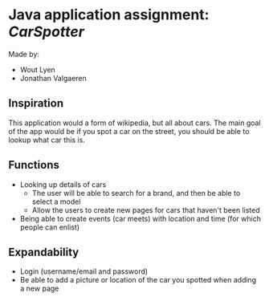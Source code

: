 # Java application assignment: *CarSpotter*
Made by:
* Wout Lyen
* Jonathan Valgaeren
## Inspiration
This application would a form of wikipedia, but all about cars. 
The main goal of the app would be if you spot a car on the street, you should be able to lookup what car this is.
## Functions
* Looking up details of cars
    - The user will be able to search for a brand, and then be able to select a model
    - Allow the users to create new pages for cars that haven't been listed
* Being able to create events (car meets) with location and time (for which people can enlist)

## Expandability
* Login (username/email and password)
* Be able to add a picture or location of the car you spotted when adding a new page
